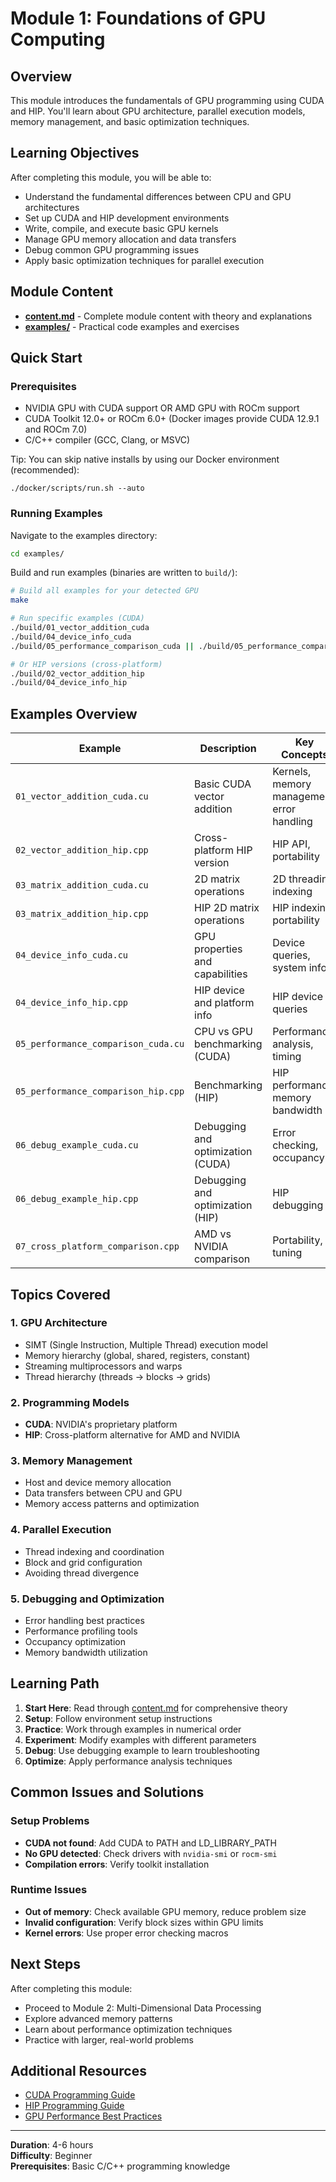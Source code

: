 # Module 1: Foundations of GPU Computing

## Overview
This module introduces the fundamentals of GPU programming using CUDA and HIP. You'll learn about GPU architecture, parallel execution models, memory management, and basic optimization techniques.

## Learning Objectives
After completing this module, you will be able to:
- Understand the fundamental differences between CPU and GPU architectures
- Set up CUDA and HIP development environments  
- Write, compile, and execute basic GPU kernels
- Manage GPU memory allocation and data transfers
- Debug common GPU programming issues
- Apply basic optimization techniques for parallel execution

## Module Content
- **[content.md](content.md)** - Complete module content with theory and explanations
- **[examples/](examples/)** - Practical code examples and exercises

## Quick Start

### Prerequisites
- NVIDIA GPU with CUDA support OR AMD GPU with ROCm support
- CUDA Toolkit 12.0+ or ROCm 6.0+ (Docker images provide CUDA 12.9.1 and ROCm 7.0)
- C/C++ compiler (GCC, Clang, or MSVC)

Tip: You can skip native installs by using our Docker environment (recommended):
```
./docker/scripts/run.sh --auto
```

### Running Examples

Navigate to the examples directory:
```bash
cd examples/
```

Build and run examples (binaries are written to `build/`):
```bash
# Build all examples for your detected GPU
make

# Run specific examples (CUDA)
./build/01_vector_addition_cuda
./build/04_device_info_cuda
./build/05_performance_comparison_cuda || ./build/05_performance_comparison

# Or HIP versions (cross-platform)
./build/02_vector_addition_hip
./build/04_device_info_hip
```

## Examples Overview

| Example | Description | Key Concepts |
|---------|-------------|--------------|
| `01_vector_addition_cuda.cu` | Basic CUDA vector addition | Kernels, memory management, error handling |
| `02_vector_addition_hip.cpp` | Cross-platform HIP version | HIP API, portability |
| `03_matrix_addition_cuda.cu` | 2D matrix operations | 2D threading, indexing |
| `03_matrix_addition_hip.cpp` | HIP 2D matrix operations | HIP indexing, portability |
| `04_device_info_cuda.cu` | GPU properties and capabilities | Device queries, system info |
| `04_device_info_hip.cpp` | HIP device and platform info | HIP device queries |
| `05_performance_comparison_cuda.cu` | CPU vs GPU benchmarking (CUDA) | Performance analysis, timing |
| `05_performance_comparison_hip.cpp` | Benchmarking (HIP) | HIP performance, memory bandwidth |
| `06_debug_example_cuda.cu` | Debugging and optimization (CUDA) | Error checking, occupancy |
| `06_debug_example_hip.cpp` | Debugging and optimization (HIP) | HIP debugging |
| `07_cross_platform_comparison.cpp` | AMD vs NVIDIA comparison | Portability, tuning |

## Topics Covered

### 1. GPU Architecture
- SIMT (Single Instruction, Multiple Thread) execution model
- Memory hierarchy (global, shared, registers, constant)
- Streaming multiprocessors and warps
- Thread hierarchy (threads → blocks → grids)

### 2. Programming Models
- **CUDA**: NVIDIA's proprietary platform
- **HIP**: Cross-platform alternative for AMD and NVIDIA

### 3. Memory Management
- Host and device memory allocation
- Data transfers between CPU and GPU
- Memory access patterns and optimization

### 4. Parallel Execution
- Thread indexing and coordination
- Block and grid configuration
- Avoiding thread divergence

### 5. Debugging and Optimization
- Error handling best practices
- Performance profiling tools
- Occupancy optimization
- Memory bandwidth utilization

## Learning Path

1. **Start Here**: Read through [content.md](content.md) for comprehensive theory
2. **Setup**: Follow environment setup instructions
3. **Practice**: Work through examples in numerical order
4. **Experiment**: Modify examples with different parameters
5. **Debug**: Use debugging example to learn troubleshooting
6. **Optimize**: Apply performance analysis techniques

## Common Issues and Solutions

### Setup Problems
- **CUDA not found**: Add CUDA to PATH and LD_LIBRARY_PATH
- **No GPU detected**: Check drivers with `nvidia-smi` or `rocm-smi`
- **Compilation errors**: Verify toolkit installation

### Runtime Issues  
- **Out of memory**: Check available GPU memory, reduce problem size
- **Invalid configuration**: Verify block sizes within GPU limits
- **Kernel errors**: Use proper error checking macros

## Next Steps
After completing this module:
- Proceed to Module 2: Multi-Dimensional Data Processing
- Explore advanced memory patterns
- Learn about performance optimization techniques
- Practice with larger, real-world problems

## Additional Resources
- [CUDA Programming Guide](https://docs.nvidia.com/cuda/cuda-c-programming-guide/)
- [HIP Programming Guide](https://rocmdocs.amd.com/projects/HIP/en/latest/)
- [GPU Performance Best Practices](https://docs.nvidia.com/cuda/cuda-c-best-practices-guide/)

---
**Duration**: 4-6 hours  
**Difficulty**: Beginner  
**Prerequisites**: Basic C/C++ programming knowledge